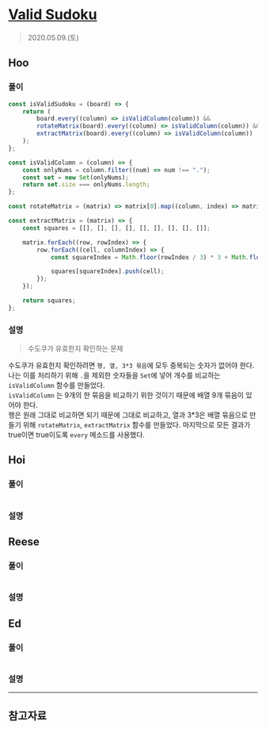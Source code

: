 # [Valid Sudoku](https://leetcode.com/explore/interview/card/top-interview-questions-easy/92/array/769/)

> 2020.05.09.(토)

## Hoo

### 풀이

```js
const isValidSudoku = (board) => {
	return (
		board.every((column) => isValidColumn(column)) &&
		rotateMatrix(board).every((column) => isValidColumn(column)) &&
		extractMatrix(board).every((column) => isValidColumn(column))
	);
};

const isValidColumn = (column) => {
	const onlyNums = column.filter((num) => num !== ".");
	const set = new Set(onlyNums);
	return set.size === onlyNums.length;
};

const rotateMatrix = (matrix) => matrix[0].map((column, index) => matrix.map((row) => row[index]));

const extractMatrix = (matrix) => {
	const squares = [[], [], [], [], [], [], [], [], []];

	matrix.forEach((row, rowIndex) => {
		row.forEach((cell, columnIndex) => {
			const squareIndex = Math.floor(rowIndex / 3) * 3 + Math.floor(columnIndex / 3);

			squares[squareIndex].push(cell);
		});
	});

	return squares;
};
```

### 설명

> 수도쿠가 유효한지 확인하는 문제

수도쿠가 유효한지 확인하려면 `행, 열, 3*3 묶음`에 모두 중복되는 숫자가 없어야 한다.  
나는 이를 처리하기 위해 `.`을 제외한 숫자들을 `Set`에 넣어 개수를 비교하는 `isValidColumn` 함수를 만들었다.  
`isValidColumn` 는 9개의 한 묶음을 비교하기 위한 것이기 때문에 배열 9개 묶음이 있어야 한다.  
행은 원래 그대로 비교하면 되기 때문에 그대로 비교하고, 열과 3\*3은 배열 묶음으로 만들기 위해 `rotateMatrix`, `extractMatrix` 함수를 만들었다.
마지막으로 모든 결과가 true이면 true이도록 `every` 메소드를 사용했다.

## Hoi

### 풀이

```js
```

### 설명

## Reese

### 풀이

```js
```

### 설명

## Ed

### 풀이

```js
```

### 설명

---

## 참고자료
